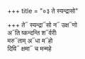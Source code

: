 +++
title = "०३ ते स्यन्द्रासो"

+++
ते᳓ स्यन्द्रा᳓सो न᳓ उक्ष᳓णो  
अ᳓ति ष्कन्दन्ति श᳓र्वरीः  
मरु᳓ताम् अ᳓धा म᳓हो  
दिवि᳓ क्षमा᳓ च मन्महे